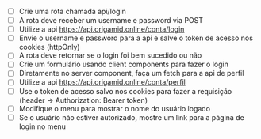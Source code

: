 - [ ] Crie uma rota chamada api/login
- [ ] A rota deve receber um username e password via POST
- [ ] Utilize a api https://api.origamid.online/conta/login
- [ ] Envie o username e password para a api e salve o token de acesso nos cookies (httpOnly)
- [ ] A rota deve retornar se o login foi bem sucedido ou não
- [ ] Crie um formulário usando client components para fazer o login
- [ ] Diretamente no server component, faça um fetch para a api de perfil
- [ ] Utilize a api https://api.origamid.online/conta/perfil
- [ ] Use o token de acesso salvo nos cookies para fazer a requisição (header -> Authorization: Bearer token)
- [ ] Modifique o menu para mostrar o nome do usuário logado
- [ ] Se o usuário não estiver autorizado, mostre um link para a página de login no menu
